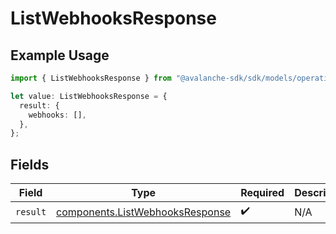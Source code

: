 # ListWebhooksResponse

## Example Usage

```typescript
import { ListWebhooksResponse } from "@avalanche-sdk/sdk/models/operations";

let value: ListWebhooksResponse = {
  result: {
    webhooks: [],
  },
};
```

## Fields

| Field                                                                              | Type                                                                               | Required                                                                           | Description                                                                        |
| ---------------------------------------------------------------------------------- | ---------------------------------------------------------------------------------- | ---------------------------------------------------------------------------------- | ---------------------------------------------------------------------------------- |
| `result`                                                                           | [components.ListWebhooksResponse](../../models/components/listwebhooksresponse.md) | :heavy_check_mark:                                                                 | N/A                                                                                |